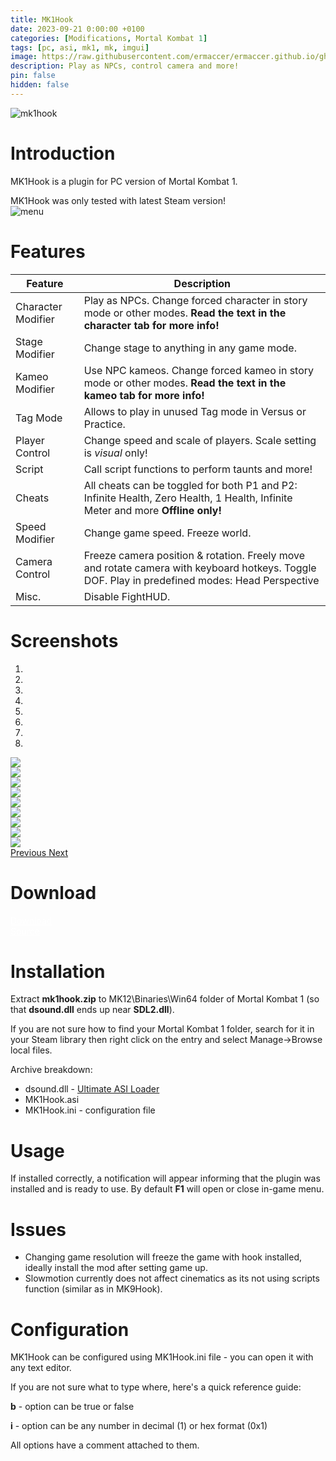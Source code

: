 ```yaml
---
title: MK1Hook
date: 2023-09-21 0:00:00 +0100
categories: [Modifications, Mortal Kombat 1]
tags: [pc, asi, mk1, mk, imgui]   
image: https://raw.githubusercontent.com/ermaccer/ermaccer.github.io/gh-pages/assets/mods/mk1/mk1hook/4.jpg
description: Play as NPCs, control camera and more!
pin: false
hidden: false
---
```


<img class="img-fluid mx-auto" alt="mk1hook" src="{% link assets/projects/mk1hook_logo_export.png %}">

# Introduction
MK1Hook is a plugin for PC version of Mortal Kombat 1.

<div class="alert bg-dark">
	MK1Hook was only tested with latest Steam version!
</div>

<img class="img-fluid mx-auto" alt="menu" src="{% link assets/mods/mk1/mk1hook/menu.jpg %}">


# Features

| Feature | Description |
| --- | --- |
|Character Modifier| Play as NPCs. Change forced character in story mode or other modes. **Read the text in the character tab for more info!** | 
|Stage Modifier| Change stage to anything in any game mode. |
|Kameo Modifier| Use NPC kameos. Change forced kameo in story mode or other modes. **Read the text in the kameo tab for more info!** | 
|Tag Mode| Allows to play in unused Tag mode in Versus or Practice.|
|Player Control| Change speed and scale of players. Scale setting is *visual* only!|
|Script| Call script functions to perform taunts and more! |
|Cheats| All cheats can be toggled for both P1 and P2: Infinite Health, Zero Health, 1 Health, Infinite Meter and more **Offline only!** |
|Speed Modifier| Change game speed. Freeze world. |
|Camera Control| Freeze camera position & rotation. Freely move and rotate camera with keyboard hotkeys. Toggle DOF. Play in predefined modes: Head Perspective|
|Misc.| Disable FightHUD. |

# Screenshots

<div id="carouselScreenshots" class="carousel slide" data-ride="carousel">
  <ol class="carousel-indicators">
    <li data-target="#carouselScreenshots" data-slide-to="0" class="active"></li>
    <li data-target="#carouselScreenshots" data-slide-to="1"></li>
    <li data-target="#carouselScreenshots" data-slide-to="2"></li>
    <li data-target="#carouselScreenshots" data-slide-to="3"></li>
    <li data-target="#carouselScreenshots" data-slide-to="4"></li>
    <li data-target="#carouselScreenshots" data-slide-to="5"></li>
    <li data-target="#carouselScreenshots" data-slide-to="6"></li>
    <li data-target="#carouselScreenshots" data-slide-to="7"></li>
  </ol>
  <div class="carousel-inner">
    <div class="carousel-item active">
      <img class="d-block w-100" src="{% link assets/mods/mk1/mk1hook/1.jpg %}">
    </div>
    <div class="carousel-item">
      <img class="d-block w-100" src="{% link assets/mods/mk1/mk1hook/2.jpg %}">
    </div>
    <div class="carousel-item">
      <img class="d-block w-100" src="{% link assets/mods/mk1/mk1hook/3.jpg %}">
    </div>        
    <div class="carousel-item">
      <img class="d-block w-100" src="{% link assets/mods/mk1/mk1hook/4.jpg %}">
    </div>  
    <div class="carousel-item">
      <img class="d-block w-100" src="{% link assets/mods/mk1/mk1hook/5.jpg %}">
    </div>  
    <div class="carousel-item">
      <img class="d-block w-100" src="{% link assets/mods/mk1/mk1hook/6.jpg %}">
    </div>  
    <div class="carousel-item">
      <img class="d-block w-100" src="{% link assets/mods/mk1/mk1hook/7.jpg %}">
    </div>    
    <div class="carousel-item">
      <img class="d-block w-100" src="{% link assets/mods/mk1/mk1hook/8.jpg %}">
    </div>    
    <div class="carousel-item">
      <img class="d-block w-100" src="{% link assets/mods/mk1/mk1hook/9.jpg %}">
    </div>    
  </div>
  <a class="carousel-control-prev" href="#carouselScreenshots" role="button" data-slide="prev">
    <span class="carousel-control-prev-icon" aria-hidden="true"></span>
    <span class="sr-only">Previous</span>
  </a>
  <a class="carousel-control-next" href="#carouselScreenshots" role="button" data-slide="next">
    <span class="carousel-control-next-icon" aria-hidden="true"></span>
    <span class="sr-only">Next</span>
  </a>
</div>


# Download

<a class="btn btn-block btn-dark bg-dark text-gray btn-lg" style="color: white;" href="https://github.com/ermaccer/MK1Hook/releases/latest/download/mk1hook.zip" role="button">
<i class="fas fa-download"></i>
Download
</a>
<br>
<a class="btn btn-block btn-dark bg-dark text-gray btn-lg" style="color: white;" href="https://github.com/ermaccer/MK1Hook/" role="button">
<i class="fab fa-github"></i>
Source
</a>


# Installation 

Extract **mk1hook.zip** to MK12\Binaries\Win64 folder of Mortal Kombat 1 (so that **dsound.dll** ends up near **SDL2.dll**).

If you are not sure how to find your Mortal Kombat 1 folder, search for it in your Steam library then right click on the entry and select Manage->Browse local files.

Archive breakdown:

 - dsound.dll - [Ultimate ASI Loader](https://github.com/ThirteenAG/Ultimate-ASI-Loader/)
 - MK1Hook.asi 
 - MK1Hook.ini - configuration file



# Usage

If installed correctly, a notification will appear informing that the plugin was installed
and is ready to use. By default **F1** will open or close in-game menu.

# Issues

- Changing game resolution will freeze the game with hook installed, ideally install the mod after setting game up.
- Slowmotion currently does not affect cinematics as its not using scripts function (similar as in MK9Hook).


# Configuration

MK1Hook can be configured using MK1Hook.ini file - you can open it with any text editor.

If you are not sure what to type where, here's a quick reference guide:

**b** - option can be true or false

**i** - option can be any number in decimal (1) or hex format (0x1)

All options have a comment attached to them.





